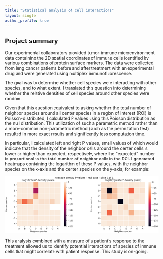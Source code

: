 ```yaml
---
title: "Statistical analysis of cell interactions"
layout: single
author_profile: true
---
```


## Project summary

Our experimental collaborators provided tumor-immune microenvironment data containing the 2D spatial coordinates of immune cells identified by various combinations of protein surface markers. The data were collected from lung cancer patients before and after treatment with an experimental drug and were generated using multiplex immunofluorescence.

The goal was to determine whether cell species were interacting with other species, and to what extent. I translated this question into determining whether the relative densities of cell species around other species were random.

Given that this question equivalent to asking whether the total number of neighbor species around all center species in a region of interest (ROI) is Poisson-distributed, I calculated P values using this Poisson distribution as the null distribution. This utilization of such a parametric method rather than a more-common non-parametric method (such as the permutation test) resulted in more exact results and significantly less computation time.

In particular, I calculated left and right P values, small values of which would indicate that the density of the neighbor cells around the center cells is lower or higher than expected, respectively, where the "expected" number is proportional to the total number of neighbor cells in the ROI. I generated heatmaps containing the logarithm of these P values, with the neighbor species on the x-axis and the center species on the y-axis; for example:

![density heatmaps](./assets/images/density_heatmaps.png)

This analysis combined with a measure of a patient's response to the treatment allowed us to identify potential interactions of species of immune cells that might correlate with patient response. This study is on-going.
